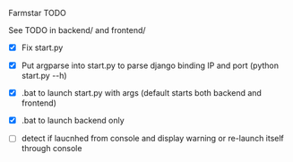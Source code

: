 Farmstar TODO

See TODO in backend/ and frontend/

- [x] Fix start.py
- [x] Put argparse into start.py to parse django binding IP and port (python start.py --h)
- [x] .bat to launch start.py with args (default starts both backend and frontend)
- [x] .bat to launch backend only
- [ ] detect if laucnhed from console and display warning or re-launch itself through console


